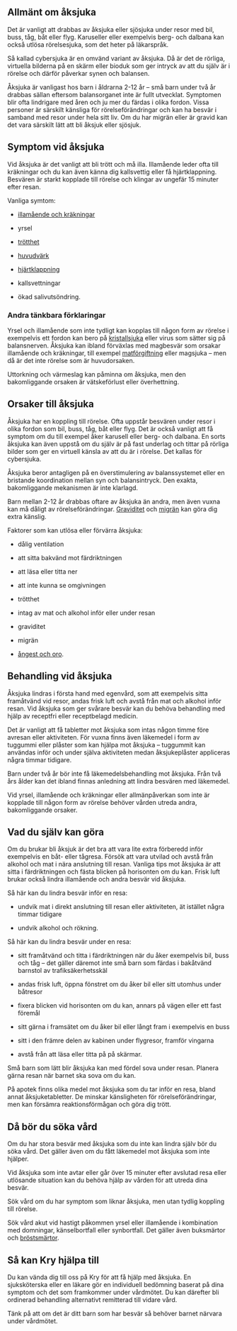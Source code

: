 Allmänt om åksjuka
------------------

Det är vanligt att drabbas av åksjuka eller sjösjuka under resor med bil, buss, tåg, båt eller flyg. Karuseller eller exempelvis berg- och dalbana kan också utlösa rörelsesjuka, som det heter på läkarspråk.

Så kallad cybersjuka är en omvänd variant av åksjuka. Då är det de rörliga, virtuella bilderna på en skärm eller bioduk som ger intryck av att du själv är i rörelse och därför påverkar synen och balansen.

Åksjuka är vanligast hos barn i åldrarna 2-12 år – små barn under två år drabbas sällan eftersom balansorganet inte är fullt utvecklat. Symptomen blir ofta lindrigare med åren och ju mer du färdas i olika fordon. Vissa personer är särskilt känsliga för rörelseförändringar och kan ha besvär i samband med resor under hela sitt liv. Om du har migrän eller är gravid kan det vara särskilt lätt att bli åksjuk eller sjösjuk.

Symptom vid åksjuka
-------------------

Vid åksjuka är det vanligt att bli trött och må illa. Illamående leder ofta till kräkningar och du kan även känna dig kallsvettig eller få hjärtklappning. Besvären är starkt kopplade till rörelse och klingar av ungefär 15 minuter efter resan.

Vanliga symtom:

*   [illamående och kräkningar](https://www.kry.se/fakta/illamaende/ "illamaende-och-krakningar")
    
*   yrsel
    
*   [trötthet](https://www.kry.se/fakta/trotthet/ "trotthet")
    
*   [huvudvärk](https://www.kry.se/fakta/huvudvark/ "huvudvark")
    
*   [hjärtklappning](https://www.kry.se/fakta/hjartklappning/ "hjartklappning")
    
*   kallsvettningar
    
*   ökad salivutsöndring.
    

### Andra tänkbara förklaringar

Yrsel och illamående som inte tydligt kan kopplas till någon form av rörelse i exempelvis ett fordon kan bero på [kristallsjuka](https://www.kry.se/fakta/kristallsjuka/ "kristallsjuka") eller virus som sätter sig på balansnerven. Åksjuka kan ibland förväxlas med magbesvär som orsakar illamående och kräkningar, till exempel [matförgiftning](https://www.kry.se/fakta/matforgiftning/ "matforgiftning") eller magsjuka – men då är det inte rörelse som är huvudorsaken.

Uttorkning och värmeslag kan påminna om åksjuka, men den bakomliggande orsaken är vätskeförlust eller överhettning.

Orsaker till åksjuka
--------------------

Åksjuka har en koppling till rörelse. Ofta uppstår besvären under resor i olika fordon som bil, buss, tåg, båt eller flyg. Det är också vanligt att få symptom om du till exempel åker karusell eller berg- och dalbana. En sorts åksjuka kan även uppstå om du själv är på fast underlag och tittar på rörliga bilder som ger en virtuell känsla av att du är i rörelse. Det kallas för cybersjuka.

Åksjuka beror antagligen på en överstimulering av balanssystemet eller en bristande koordination mellan syn och balansintryck. Den exakta, bakomliggande mekanismen är inte klarlagd.

Barn mellan 2-12 år drabbas oftare av åksjuka än andra, men även vuxna kan må dåligt av rörelseförändringar. [Graviditet](https://www.kry.se/fakta/graviditet/ "graviditet") och [migrän](https://www.kry.se/fakta/migran/ "migran") kan göra dig extra känslig.

Faktorer som kan utlösa eller förvärra åksjuka:

*   dålig ventilation
    
*   att sitta bakvänd mot färdriktningen
    
*   att läsa eller titta ner
    
*   att inte kunna se omgivningen
    
*   trötthet
    
*   intag av mat och alkohol inför eller under resan
    
*   graviditet
    
*   migrän
    
*   [ångest och oro](https://www.kry.se/fakta/angest-och-oro/ "angest-och-oro").
    

Behandling vid åksjuka
----------------------

Åksjuka lindras i första hand med egenvård, som att exempelvis sitta framåtvänd vid resor, andas frisk luft och avstå från mat och alkohol inför resan. Vid åksjuka som ger svårare besvär kan du behöva behandling med hjälp av receptfri eller receptbelagd medicin.

Det är vanligt att få tabletter mot åksjuka som intas någon timme före avresan eller aktiviteten. För vuxna finns även läkemedel i form av tuggummi eller plåster som kan hjälpa mot åksjuka – tuggummit kan användas inför och under själva aktiviteten medan åksjukeplåster appliceras några timmar tidigare.

Barn under två år bör inte få läkemedelsbehandling mot åksjuka. Från två års ålder kan det ibland finnas anledning att lindra besvären med läkemedel.

Vid yrsel, illamående och kräkningar eller allmänpåverkan som inte är kopplade till någon form av rörelse behöver vården utreda andra, bakomliggande orsaker.

Vad du själv kan göra
---------------------

Om du brukar bli åksjuk är det bra att vara lite extra förberedd inför exempelvis en båt- eller tågresa. Försök att vara utvilad och avstå från alkohol och mat i nära anslutning till resan. Vanliga tips mot åksjuka är att sitta i färdriktningen och fästa blicken på horisonten om du kan. Frisk luft brukar också lindra illamående och andra besvär vid åksjuka.

Så här kan du lindra besvär inför en resa:

*   undvik mat i direkt anslutning till resan eller aktiviteten, ät istället några timmar tidigare
    
*   undvik alkohol och rökning.
    

Så här kan du lindra besvär under en resa:

*   sitt framåtvänd och titta i färdriktningen när du åker exempelvis bil, buss och tåg – det gäller däremot inte små barn som färdas i bakåtvänd barnstol av trafiksäkerhetsskäl
    
*   andas frisk luft, öppna fönstret om du åker bil eller sitt utomhus under båtresor
    
*   fixera blicken vid horisonten om du kan, annars på vägen eller ett fast föremål
    
*   sitt gärna i framsätet om du åker bil eller långt fram i exempelvis en buss
    
*   sitt i den främre delen av kabinen under flygresor, framför vingarna
    
*   avstå från att läsa eller titta på på skärmar.
    

Små barn som lätt blir åksjuka kan med fördel sova under resan. Planera gärna resan när barnet ska sova om du kan.

På apotek finns olika medel mot åksjuka som du tar inför en resa, bland annat åksjuketabletter. De minskar känsligheten för rörelseförändringar, men kan försämra reaktionsförmågan och göra dig trött.

Då bör du söka vård
-------------------

Om du har stora besvär med åksjuka som du inte kan lindra själv bör du söka vård. Det gäller även om du fått läkemedel mot åksjuka som inte hjälper.

Vid åksjuka som inte avtar eller går över 15 minuter efter avslutad resa eller utlösande situation kan du behöva hjälp av vården för att utreda dina besvär.

Sök vård om du har symptom som liknar åksjuka, men utan tydlig koppling till rörelse.

Sök vård akut vid hastigt påkommen yrsel eller illamående i kombination med domningar, känselbortfall eller synbortfall. Det gäller även buksmärtor och [bröstsmärtor](https://www.kry.se/fakta/ont-i-brostet/ "brostsmartor").

Så kan Kry hjälpa till
----------------------

Du kan vända dig till oss på Kry för att få hjälp med åksjuka. En sjuksköterska eller en läkare gör en individuell bedömning baserat på dina symptom och det som framkommer under vårdmötet. Du kan därefter bli ordinerad behandling alternativt remitterad till vidare vård.

Tänk på att om det är ditt barn som har besvär så behöver barnet närvara under vårdmötet.